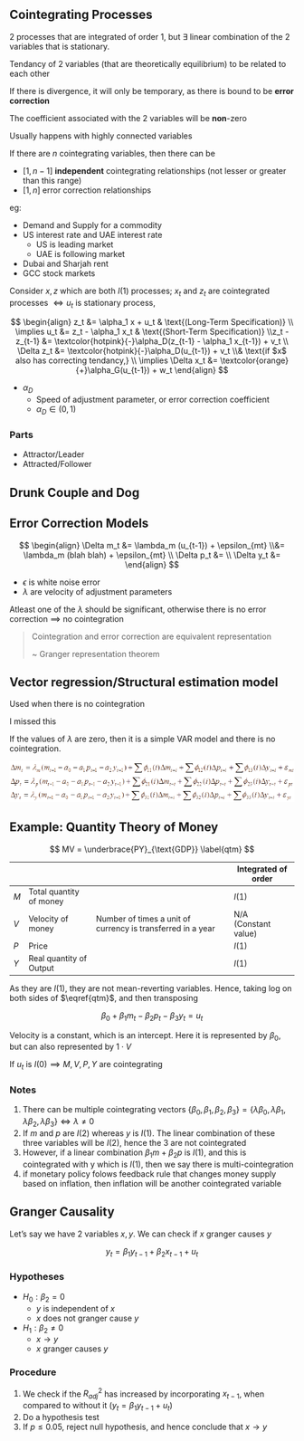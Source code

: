 ## Cointegrating Processes

2 processes that are integrated of order 1, but $\exists$ linear combination of the 2 variables that is stationary.

Tendancy of 2 variables (that are theoretically equilibrium) to be related to each other

If there is divergence, it will only be temporary, as there is bound to be **error correction**

The coefficient associated with the 2 variables will be **non**-zero

Usually happens with highly connected variables

If there are $n$ cointegrating variables, then there can be

- $[1, n-1]$ **independent** cointegrating relationships (not lesser or greater than this range)
- $[1, n]$ error correction relationships

eg:

- Demand and Supply for a commodity
- US interest rate and UAE interest rate
    - US is leading market
    - UAE is following market
- Dubai and Sharjah rent
- GCC stock markets

Consider $x, z$ which are both $I(1)$ processes; $x_t$ and $z_t$ are cointegrated processes $\iff u_t$ is stationary process,

$$
\begin{align}
z_t &= \alpha_1 x + u_t & \text{(Long-Term Specification)} \\
\implies u_t &= z_t - \alpha_1 x_t & \text{(Short-Term Specification)} \\z_t - z_{t-1} &= \textcolor{hotpink}{-}\alpha_D(z_{t-1} - \alpha_1 x_{t-1}) + v_t \\
\Delta z_t &= \textcolor{hotpink}{-}\alpha_D(u_{t-1}) + v_t \\& \text{if $x$ also has correcting tendancy,} \\
\implies \Delta x_t &= \textcolor{orange}{+}\alpha_G(u_{t-1}) + w_t
\end{align}
$$

- $\alpha_D$
    - Speed of adjustment parameter, or error correction coefficient
    - $\alpha_D \in (0, 1)$

### Parts

- Attractor/Leader
- Attracted/Follower

## Drunk Couple and Dog

## Error Correction Models

$$
\begin{align}
\Delta m_t
&= \lambda_m (u_{t-1}) + \epsilon_{mt} \\&= \lambda_m (blah blah) + \epsilon_{mt} \\
\Delta p_t &= \\
\Delta y_t &= 
\end{align}
$$

- $\epsilon$ is white noise error
- $\lambda$ are velocity of adjustment parameters

Atleast one of the $\lambda$ should be significant, otherwise there is no error correction $\implies$ no cointegration

> Cointegration and error correction are equivalent representation
>
> ~ Granger representation theorem

## Vector regression/Structural estimation model

Used when there is no cointegration

I missed this

If the values of $\lambda$ are zero, then it is a simple VAR model and there is no cointegration. 

![image-20221226212830201](assets/image-20221226212830201.png)

## Example: Quantity Theory of Money

$$
MV = \underbrace{PY}_{\text{GDP}}
\label{qtm}
$$

|      |                         |                                                             | Integrated of order       |
| ---- | ----------------------- | ----------------------------------------------------------- | ------------------------- |
| $M$  | Total quantity of money |                                                             | $I(1)$                    |
| $V$  | Velocity of money       | Number of times a unit of currency is transferred in a year | N/A<br />(Constant value) |
| $P$  | Price                   |                                                             | $I(1)$                    |
| $Y$  | Real quantity of Output |                                                             | $I(1)$                    |

As they are $I(1)$, they are not mean-reverting variables. Hence, taking log on both sides of $\eqref{qtm}$, and then transposing

$$
\beta_0 + \beta_1 m_t - \beta_2 p_t - \beta_3 y_t = u_t
$$

Velocity is a constant, which is an intercept. Here it is represented by $\beta_0$, but can also represented by $1\cdot V$

If $u_t$ is $I(0) \implies M, V, P, Y$ are cointegrating

### Notes

1. There can be multiple cointegrating vectors $\{\beta_0, \beta_1, \beta_2, \beta_3 \} = \{\lambda \beta_0, \lambda \beta_1, \lambda \beta_2, \lambda \beta_3 \} \iff \lambda \ne 0$
2. If $m$ and $p$ are $I(2)$ whereas $y$ is $I(1)$. The linear combination of these three variables will be $I(2)$, hence the 3 are not cointegrated
3. However, if a linear combination $\beta_1 m + \beta_2 p$ is $I(1)$, and this is cointegrated with y which is $I(1)$, then we say there is multi-cointegration
4. if monetary policy folows feedback rule that changes money supply based on inflation, then inflation will be another cointegrated variable

## Granger Causality

Let’s say we have 2 variables $x, y$. We can check if $x$ granger causes $y$

$$
y_t = \beta_1 y_{t-1} + \beta_2 x_{t-1} + u_t
$$

### Hypotheses

- $H_0: \beta_2 = 0$ 
    - $y$ is independent of $x$
    - $x$ does not granger cause $y$
- $H_1: \beta_2 \ne 0$
    - $x \to y$
    - $x$ granger causes $y$

### Procedure

1. We check if the $R_{adj}^2$ has increased by incorporating $x_{t-1}$, when compared to without it $(y_t = \beta_1 y_{t-1} + u_t)$
2. Do a hypothesis test
3. If $p \le 0.05,$ reject null hypothesis, and hence conclude that $x \to y$
